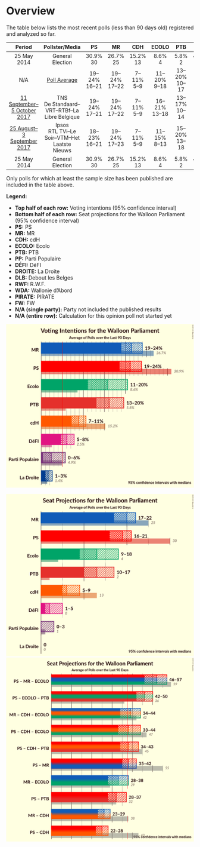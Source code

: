 # Overview

The table below lists the most recent polls (less than 90 days old) registered and analyzed so far.

| Period     | Pollster/Media   | PS | MR | CDH | ECOLO | PTB | PP | DÉFI | DROITE | DLB | RWF | WDA | PIRATE | FW |
|:----------:|:----------------:|:--:|:--:|:--:|:--:|:--:|:--:|:--:|:--:|:--:|:--:|:--:|:--:|:--:|
| 25 May 2014 | General Election | 30.9% <br> 30 | 26.7% <br> 25 | 15.2% <br> 13 | 8.6% <br> 4 | 5.8% <br> 2 | 4.9% <br> 1 | 2.5% <br> 0 | 1.4% <br> 0 | 0.8% <br> 0 | 0.5% <br> 0 | 0.4% <br> 0 | 0.2% <br> 0 | 0.1% <br> 0 |
| N/A | [Poll Average](average.html) | 19–24% <br> 16–21 | 19–24% <br> 17–22 | 7–11% <br> 5–9 | 11–20% <br> 9–18 | 13–20% <br> 10–17 | 0–6% <br> 0–3 | 5–8% <br> 1–5 | 1–3% <br> 0 | N/A <br> N/A | N/A <br> N/A | N/A <br> N/A | N/A <br> N/A | N/A <br> N/A |
| [11 September–5 October 2017](2017-10-05-TNS.html) | TNS <br> De Standaard–VRT–RTBf–La Libre Belgique | 19–24% <br> 17–21 | 19–24% <br> 17–22 | 7–11% <br> 5–9 | 16–21% <br> 13–18 | 13–17% <br> 10–14 | 0–1% <br> 0 | 5–7% <br> 0–5 | N/A <br> N/A | N/A <br> N/A | N/A <br> N/A | N/A <br> N/A | N/A <br> N/A | N/A <br> N/A |
| [25 August–3 September 2017](2017-09-03-Ipsos.html) | Ipsos <br> RTL TVi–Le Soir–VTM–Het Laatste Nieuws | 18–23% <br> 16–21 | 19–24% <br> 17–23 | 7–11% <br> 5–9 | 11–15% <br> 8–13 | 15–20% <br> 13–18 | 3–6% <br> 0–3 | 5–8% <br> 1–5 | 1–3% <br> 0 | N/A <br> N/A | N/A <br> N/A | N/A <br> N/A | N/A <br> N/A | N/A <br> N/A |
| 25 May 2014 | General Election | 30.9% <br> 30 | 26.7% <br> 25 | 15.2% <br> 13 | 8.6% <br> 4 | 5.8% <br> 2 | 4.9% <br> 1 | 2.5% <br> 0 | 1.4% <br> 0 | 0.8% <br> 0 | 0.5% <br> 0 | 0.4% <br> 0 | 0.2% <br> 0 | 0.1% <br> 0 |

Only polls for which at least the sample size has been published are included in the table above.

**Legend:**
+ **Top half of each row:** Voting intentions (95% confidence interval)
+ **Bottom half of each row:** Seat projections for the Walloon Parliament (95% confidence interval)
+ **PS:** PS
+ **MR:** MR
+ **CDH:** cdH
+ **ECOLO:** Ecolo
+ **PTB:** PTB
+ **PP:** Parti Populaire
+ **DÉFI:** DéFI
+ **DROITE:** La Droite
+ **DLB:** Debout les Belges
+ **RWF:** R.W.F.
+ **WDA:** Wallonie d’Abord
+ **PIRATE:** PIRATE
+ **FW:** FW
+ **N/A (single party):** Party not included the published results
+ **N/A (entire row):** Calculation for this opinion poll not started yet


![Graph with voting intentions not yet produced](average.png "Voting Intentions")

![Graph with seats not yet produced](average-seats.png "Seats")
![Graph with coalitions seats not yet produced](average-coalitions-seats.png "Coalitions Seats")
